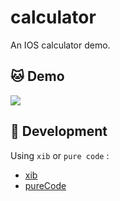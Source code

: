 # calculator

An IOS calculator demo.

## :cat: Demo

![](https://i.loli.net/2019/12/08/wbJqtkcsoFWrj3C.png)

## :hammer: Development

Using `xib` or `pure code` :

* [xib](https://github.com/mnichangxin/calculator/tree/xib)
* [pureCode](https://github.com/mnichangxin/calculator/tree/pureCode)





